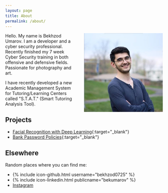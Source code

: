 ```yaml
---
layout: page
title: About
permalink: /about/
---
```


<img src="/assets/me.jpg" width="50%" align="right" style="margin-left: 20px"/>

Hello. My name is Bekhzod Umarov. I am a developer and a cyber security professional. Recently finished my 7 week Cyber Security training in both offensive and defensive fields. Passionate for photography and art. 

I have recently developed a new Academic Management System for Tutoring/Learning Centers called "S.T.A.T." (Smart Tutoring Analysis Tool).

## Projects
- [Facial Recognition with Deep Learning](/assets/facial_recognition_paper.pdf){:target="_blank"}
- [Bank Password Policies](http://www.unhcfreg.com/#!PasWoRd-eSaMe-Pa-Gaining-access-to-your-bank-account-with-multiple-passwords-impacts-350-million-customers/c5rt/56d5ce580cf2cacdc4211df9){:target="_blank"}

## Elsewhere

Random places where you can find me:

- {% include icon-github.html username="bekhzod0725" %}
- {% include icon-linkedin.html publicname="bekumarov" %}
- [Instagram](http://instagram.com/theimpaler0725)

